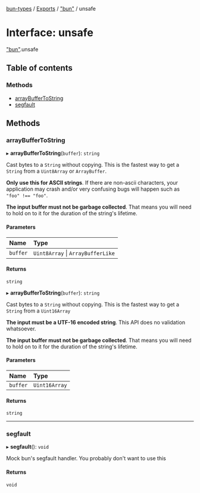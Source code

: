 [bun-types](https://github.com/oven-sh/bun-types/blob/master/api-docs/README.md) / [Exports](https://github.com/oven-sh/bun-types/blob/master/api-docs/modules.md) / ["bun"](https://github.com/oven-sh/bun-types/blob/master/api-docs/modules/bun_.md) / unsafe

# Interface: unsafe

["bun"](https://github.com/oven-sh/bun-types/blob/master/api-docs/modules/bun_.md).unsafe

## Table of contents

### Methods

- [arrayBufferToString](https://github.com/oven-sh/bun-types/blob/master/api-docs/interfaces/bun_.unsafe.md#arraybuffertostring)
- [segfault](https://github.com/oven-sh/bun-types/blob/master/api-docs/interfaces/bun_.unsafe.md#segfault)

## Methods

### arrayBufferToString

▸ **arrayBufferToString**(`buffer`): `string`

Cast bytes to a `String` without copying. This is the fastest way to get a `String` from a `Uint8Array` or `ArrayBuffer`.

**Only use this for ASCII strings**. If there are non-ascii characters, your application may crash and/or very confusing bugs will happen such as `"foo" !== "foo"`.

**The input buffer must not be garbage collected**. That means you will need to hold on to it for the duration of the string's lifetime.

#### Parameters

| Name | Type |
| :------ | :------ |
| `buffer` | `Uint8Array` \| `ArrayBufferLike` |

#### Returns

`string`

▸ **arrayBufferToString**(`buffer`): `string`

Cast bytes to a `String` without copying. This is the fastest way to get a `String` from a `Uint16Array`

**The input must be a UTF-16 encoded string**. This API does no validation whatsoever.

**The input buffer must not be garbage collected**. That means you will need to hold on to it for the duration of the string's lifetime.

#### Parameters

| Name | Type |
| :------ | :------ |
| `buffer` | `Uint16Array` |

#### Returns

`string`

___

### segfault

▸ **segfault**(): `void`

Mock bun's segfault handler. You probably don't want to use this

#### Returns

`void`
